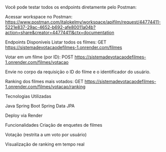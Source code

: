 Você pode testar todos os endpoints diretamente pelo Postman:

 Acessar workspace no Postman: https://www.postman.com/italokelmy/workspace/apifilm/request/44774411-5221e837-29ac-4652-b692-afe80011a04b?action=share&creator=44774411&ctx=documentation

 Endpoints Disponíveis
Listar todos os filmes:
GET https://sistemadevotacaodefilmes-1.onrender.com/filmes

Votar em um filme (por ID):
POST https://sistemadevotacaodefilmes-1.onrender.com/filmes/votacao

Envie no corpo da requisição o ID do filme e o identificador do usuário.

Ranking dos filmes mais votados:
GET https://sistemadevotacaodefilmes-1.onrender.com/filmes/votacao/ranking

 Tecnologias Utilizadas
 
Java
Spring Boot
Spring Data JPA


Deploy via Render

 Funcionalidades
 Criação de enquetes de filmes

 Votação (restrita a um voto por usuário)

 Visualização de ranking em tempo real
